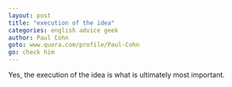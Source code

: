 ```yaml
---
layout: post
title: "execution of the idea"
categories: english advice geek
author: Paul Cohn
goto: www.quora.com/profile/Paul-Cohn
go: check him
---
```

Yes, the execution of the idea is what is ultimately most important.
